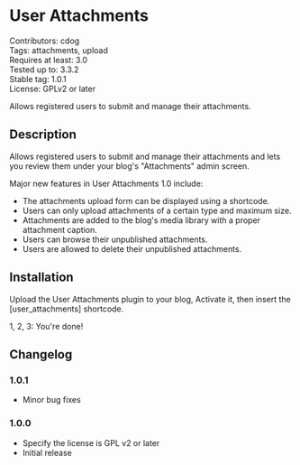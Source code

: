 User Attachments
=================

Contributors: cdog  
Tags: attachments, upload  
Requires at least: 3.0  
Tested up to: 3.3.2  
Stable tag: 1.0.1  
License: GPLv2 or later

Allows registered users to submit and manage their attachments.

Description
-----------

Allows registered users to submit and manage their attachments and lets you review them under your blog's "Attachments" admin screen.

Major new features in User Attachments 1.0 include:

* The attachments upload form can be displayed using a shortcode.
* Users can only upload attachments of a certain type and maximum size.
* Attachments are added to the blog's media library with a proper attachment caption.
* Users can browse their unpublished attachments.
* Users are allowed to delete their unpublished attachments.

Installation
------------

Upload the User Attachments plugin to your blog, Activate it, then insert the [user_attachments] shortcode.

1, 2, 3: You're done!

Changelog
---------

### 1.0.1

* Minor bug fixes

### 1.0.0

* Specify the license is GPL v2 or later
* Initial release
